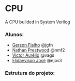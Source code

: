 # CPU

A CPU builded in System Verilog

### Alunos:

- [Gerson Fialho] @jgfn
- [Nathan Prestwood] @nmf2  
- [Victor Aurélio] @vags
- [Elidayvison José] @ejps3

### Estrutura do projeto:
```sh

```


[Gerson Fialho]: <http://cin.ufpe.br/~jgfn>
[Nathan Prestwood]: <http://cin.ufpe.br/~nmf2>
[Victor Aurélio]: <http://cin.ufpe.br/~vags>
[Elidayvison José]: <http://cin.ufpe.br/~ejps3>
